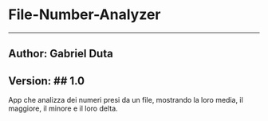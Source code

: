 # File-Number-Analyzer
----
## Author: Gabriel Duta  
## Version: ## 1.0  
App che analizza dei numeri presi da un file, mostrando la loro media, il maggiore, il minore e il loro delta.
